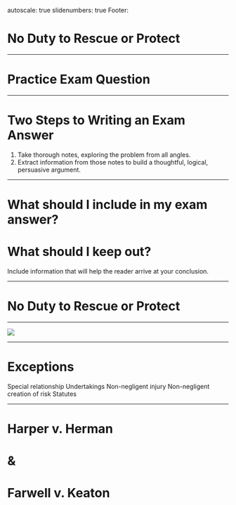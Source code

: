 autoscale: true
slidenumbers: true
Footer: 

# No Duty to Rescue or Protect


---

# Practice Exam Question

---

# Two Steps to Writing an Exam Answer

1. Take thorough notes, exploring the problem from all angles.
2. Extract information from those notes to build a thoughtful, logical, persuasive argument.

---

# What should I include in my exam answer?
# What should I keep out?

Include information that will help the reader arrive at your conclusion.

---

# No Duty to Rescue or Protect

---


![](images/no_duty.jpeg)

---

# Exceptions
Special relationship
Undertakings
Non-negligent injury
Non-negligent creation of risk
Statutes

---

# Harper v. Herman
# &
# Farwell v. Keaton